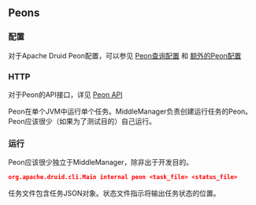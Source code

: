 <!-- toc -->

<script async src="https://pagead2.googlesyndication.com/pagead/js/adsbygoogle.js"></script>
<ins class="adsbygoogle"
     style="display:block; text-align:center;"
     data-ad-layout="in-article"
     data-ad-format="fluid"
     data-ad-client="ca-pub-8828078415045620"
     data-ad-slot="7586680510"></ins>
<script>
     (adsbygoogle = window.adsbygoogle || []).push({});
</script>

## Peons
### 配置
对于Apache Druid Peon配置，可以参见 [Peon查询配置](../configuration/human-readable-byte.md) 和 [额外的Peon配置](../configuration/human-readable-byte.md)

### HTTP
对于Peon的API接口，详见 [Peon API](../operations/api.md#Peon)

Peon在单个JVM中运行单个任务。MiddleManager负责创建运行任务的Peon。Peon应该很少（如果为了测试目的）自己运行。

### 运行
Peon应该很少独立于MiddleManager，除非出于开发目的。

```json
org.apache.druid.cli.Main internal peon <task_file> <status_file>
```

任务文件包含任务JSON对象。状态文件指示将输出任务状态的位置。